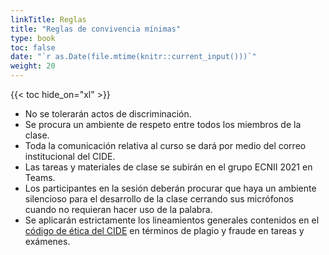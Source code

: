 ```yaml
---
linkTitle: Reglas
title: "Reglas de convivencia mínimas"
type: book
toc: false
date: "`r as.Date(file.mtime(knitr::current_input()))`"
weight: 20
---
```


{{< toc hide_on="xl" >}}


+ No se tolerarán actos de discriminación.
+ Se procura un ambiente de respeto entre todos los miembros de la clase.
+ Toda la comunicación relativa al curso se dará por medio del correo institucional del CIDE.
+ Las tareas y materiales de clase se subirán en el grupo ECNII 2021 en Teams.
+ Los participantes en la sesión deberán procurar que haya un ambiente silencioso para el desarrollo de la clase cerrando sus micrófonos cuando no requieran hacer uso de la palabra.
+ Se aplicarán estrictamente los lineamientos generales contenidos en el [código de ética del CIDE](https://www.cide.edu/wp-content/uploads/2017/06/CIDE_Codigo_de_Etica_modificaciones_CA_enero_2017.pdf) en términos de plagio y fraude en tareas y exámenes.